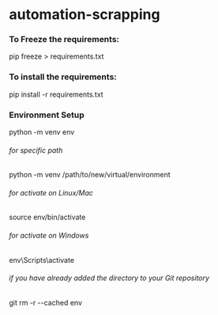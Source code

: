 # automation-scrapping

### To Freeze the requirements:
pip freeze > requirements.txt

### To install the requirements:
pip install -r requirements.txt

### Environment Setup
python -m venv env
###### for specific path
python -m venv /path/to/new/virtual/environment
###### for activate on Linux/Mac
source env/bin/activate 
###### for activate on Windows
env\Scripts\activate 

###### if you have already added the directory to your Git repository
git rm -r --cached env